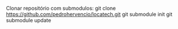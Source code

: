 Clonar repositório com submodulos:
  git clone https://github.com/pedrohervencio/locatech.git
  git submodule init 
  git submodule update
